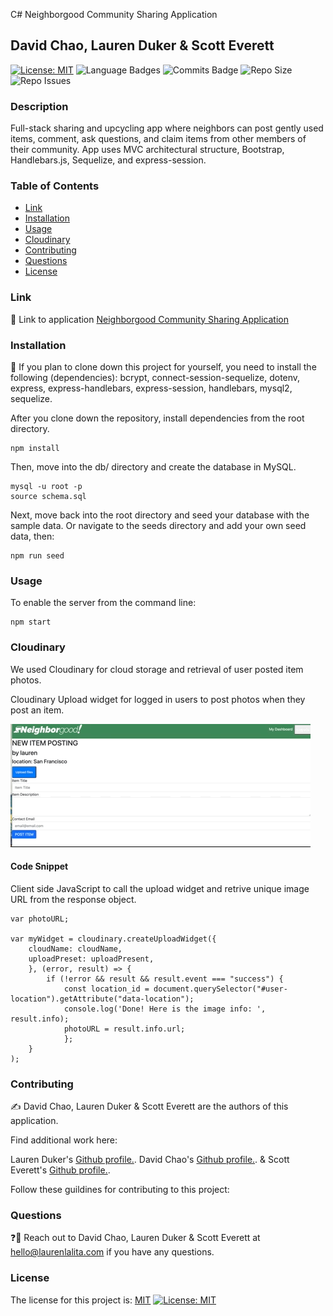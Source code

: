 C# Neighborgood Community Sharing Application
## David Chao, Lauren Duker & Scott Everett
[![License: MIT](https://img.shields.io/badge/License-MIT-yellow?style=for-the-badge&logo=appveyor)](https://opensource.org/licenses/MIT) ![Language Badges](https://img.shields.io/github/languages/top/laurenDarrimon/community-share?style=for-the-badge&logo=appveyor) ![Commits Badge](https://img.shields.io/github/last-commit/laurenDarrimon/community-share?style=for-the-badge&logo=appveyor) ![Repo Size](https://img.shields.io/github/repo-size/laurenDarrimon/community-share?style=for-the-badge&logo=appveyor) ![Repo Issues](https://img.shields.io/github/issues/laurenDarrimon/community-share?style=for-the-badge&logo=appveyor)
    
### Description
Full-stack sharing and upcycling app where neighbors can post gently used items, comment, ask questions, and claim items from other members of their community. App uses MVC architectural structure, Bootstrap, Handlebars.js, Sequelize, and express-session.

### Table of Contents

* [Link](#link)
* [Installation](#installation)
* [Usage](#usage)
* [Cloudinary](#cloudinary)
* [Contributing](#contributing)
* [Questions](#questions)
* [License](#license)


### Link 
🔗 
Link to application [Neighborgood Community Sharing Application](https://hidden-forest-09542.herokuapp.com/)


### Installation
🔧
If you plan to clone down this project for yourself, you need to install the following (dependencies): 
bcrypt, connect-session-sequelize, dotenv, express, express-handlebars, express-session, handlebars, mysql2, sequelize. 

After you clone down the repository, install dependencies from the root directory. 

~~~
npm install 
~~~

Then, move into the db/ directory and create the database in MySQL. 
~~~
mysql -u root -p
source schema.sql
~~~

Next, move back into the root directory and seed your database with the sample data. Or navigate to the seeds directory and add your own seed data, then: 
~~~
npm run seed
~~~


### Usage 
To enable the server from the command line: 

~~~
npm start
~~~

### Cloudinary 

We used Cloudinary for cloud storage and retrieval of user posted item photos. 

Cloudinary Upload widget for logged in users to post photos when they post an item. 

![cloudinary uplaod widget](public/assets/widget.gif)

#### Code Snippet
Client side JavaScript to call the upload widget and retrive unique image URL from the response object. 

```
var photoURL;

var myWidget = cloudinary.createUploadWidget({
    cloudName: cloudName,
    uploadPreset: uploadPresent,
    }, (error, result) => {
        if (!error && result && result.event === "success") {
            const location_id = document.querySelector("#user-location").getAttribute("data-location");
            console.log('Done! Here is the image info: ', result.info);
            photoURL = result.info.url;
            };
    }
);

```

### Contributing 
✍️ 
David Chao, Lauren Duker & Scott Everett are the authors of this application. 

Find additional work here: 

Lauren Duker's  [Github profile.](http://github.com/laurenDarrimon).
David Chao's  [Github profile.](https://github.com/DazedChou).
& Scott Everett's [Github profile.](https://github.com/scottybuoy).

Follow these guildines for contributing to this project: 


### Questions
❓💌
Reach out to David Chao, Lauren Duker & Scott Everett at hello@laurenlalita.com if you have any questions. 

### License
The license for this project is: [MIT](https://opensource.org/licenses/MIT)
[![License: MIT](https://img.shields.io/badge/License-MIT-yellow?style=for-the-badge&logo=appveyor)](https://opensource.org/licenses/MIT)